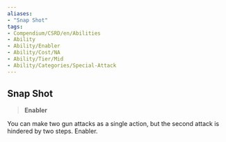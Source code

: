 ```yaml
---
aliases:
- "Snap Shot"
tags:
- Compendium/CSRD/en/Abilities
- Ability
- Ability/Enabler
- Ability/Cost/NA
- Ability/Tier/Mid
- Ability/Categories/Special-Attack
---
```


  
## Snap Shot  
>**Enabler**
  
You can make two gun attacks as a single action, but the second attack is hindered by two steps. Enabler.